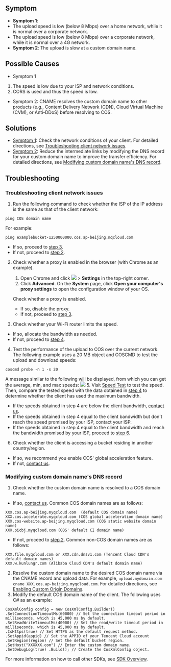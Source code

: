 ## Symptom

- **Symptom 1**: <span id="FaultPhenomenon1"></span>
 - The upload speed is low (below 8 Mbps) over a home network, while it is normal over a corporate network.
 - The upload speed is low (below 8 Mbps) over a corporate network, while it is normal over a 4G network.
- **Symptom 2**: <span id="FaultPhenomenon2"></span>The upload is slow at a custom domain name.

## Possible Causes

- Symptom 1
 1. The speed is low due to your ISP and network conditions.
 2. CORS is used and thus the speed is low.
- Symptom 2: CNAME resolves the custom domain name to other products (e.g., Content Delivery Network (CDN), Cloud Virtual Machine (CVM), or Anti-DDoS) before resolving to COS.

## Solutions

- [Symptom 1](#FaultPhenomenon1): Check the network conditions of your client. For detailed directions, see [Troubleshooting client network issues](#SearchTheClientNetwork).
- [Symptom 2](#FaultPhenomenon2): Reduce the intermediate links by modifying the DNS record for your custom domain name to improve the transfer efficiency. For detailed directions, see [Modifying custom domain name's DNS record](#ModifyCustomDomainNameResolution).

## Troubleshooting

<span id="SearchTheClientNetwork"></span>
### Troubleshooting client network issues

1. Run the following command to check whether the ISP of the IP address is the same as that of the client network:
```
ping COS domain name
```
For example:
```
ping examplebucket-1250000000.cos.ap-beijing.mqcloud.com
```
 - If so, proceed to [step 3](#step03).
 - If not, proceed to [step 2](#step02).
2. <span id="step02"></span>Check whether a proxy is enabled in the browser (with Chrome as an example).
    1. Open Chrome and click <img src="https://main.qcloudimg.com/raw/41a048f92c3d6160faff7e211bacce76.png"/> > **Settings** in the top-right corner.
    2. Click **Advanced**. On the **System** page, click **Open your computer's proxy settings** to open the configuration window of your OS.

    Check whether a proxy is enabled.
     - If so, disable the proxy.
     - If not, proceed to [step 3](#step03).
3. <span id="step03"></span>Check whether your Wi-Fi router limits the speed.
 - If so, allocate the bandwidth as needed.
 - If not, proceed to [step 4](#step04).
4. <span id="step04"></span>Test the performance of the upload to COS over the current network.
The following example uses a 20 MB object and COSCMD to test the upload and download speeds:
```
coscmd probe -n 1 -s 20
```
A message similar to the following will be displayed, from which you can get the average, min, and max speeds:
![](https://main.qcloudimg.com/raw/2fcecb96df04acc6b0c32c120ccb3c39.png)
5. Visit [Speed Test](https://www.speedtest.net/) to test the speed. Then, compare the tested speed with the data obtained in [step 4](#step04) to determine whether the client has used the maximum bandwidth.
 - If the speeds obtained in step 4 are below the client bandwidth, [contact us](https://intl.cloud.tencent.com/contact-sales).
 - If the speeds obtained in step 4 equal to the client bandwidth but don't reach the speed promised by your ISP, contact your ISP.
 - If the speeds obtained in step 4 equal to the client bandwidth and reach the bandwidth promised by your ISP, proceed to [step 6](#step06).
6. <span id="step06"></span>Check whether the client is accessing a bucket residing in another country/region.
 - If so, we recommend you enable COS' global acceleration feature.
 - If not, [contact us](https://intl.cloud.tencent.com/contact-sales).

<span id="ModifyCustomDomainNameResolution"></span>
### Modifying custom domain name's DNS record

1. Check whether the custom domain name is resolved to a COS domain name.
 - If so, [contact us](https://intl.cloud.tencent.com/contact-sales).
 Common COS domain names are as follows:
```
XXX.cos.ap-beijing.myqcloud.com  (default COS domain name)
XXX.cos.accelerate.myqcloud.com (COS global acceleration domain name)
XXX.cos-website.ap-beijing.myqcloud.com (COS static website domain name)
XXX.picbj.myqcloud.com (COS' default CI domain name)
```
 - If not, proceed to [step 2](#2_step02).
Common non-COS domain names are as follows: 
```
XXX.file.myqcloud.com or XXX.cdn.dnsv1.com (Tencent Cloud CDN's default domain names)
XXX.w.kunlungr.com (Alibaba Cloud CDN's default domain name)
```
2. <span id="2_step02"></span>Resolve the custom domain name to the desired COS domain name via the CNAME record and upload data.
For example, `upload.mydomain.com  cname XXX.cos.ap-beijing.myqcloud.com`. For detailed directions, see [Enabling Custom Origin Domains](https://intl.cloud.tencent.com/document/product/436/31507).
3. Modify the default COS domain name of the client.
The following uses C# as an example:
```
CosXmlConfig config = new CosXmlConfig.Builder()
.SetConnectionTimeoutMs(60000) // Set the connection timeout period in milliseconds, which is 45,000 ms by default.
.SetReadWriteTimeoutMs(40000) // Set the read/write timeout period in milliseconds, which is 45,000 ms by default.
.IsHttps(true) // Set HTTPS as the default request method. 
.SetAppid(appid) // Set the APPID of your Tencent Cloud account
.SetRegion(region) // Set the default bucket region.
.SetHost("XXXXXX.com") // Enter the custom domain name.
.SetDebugLog(true) .Build(); // Create the CosXmlConfig object.
```
For more information on how to call other SDKs, see [SDK Overview](https://intl.cloud.tencent.com/document/product/436/6474).

